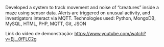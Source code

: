 Developed a system to track movement and noise of “creatures” inside a maze using sensor data. Alerts are triggered on unusual activity, and investigators interact via MQTT.
Technologies used: Python, MongoDB, MySQL, HTML, PHP,  MQTT, Git, JSON

Link do vídeo de demonstração: https://www.youtube.com/watch?v=Ej__0fFLC2g
